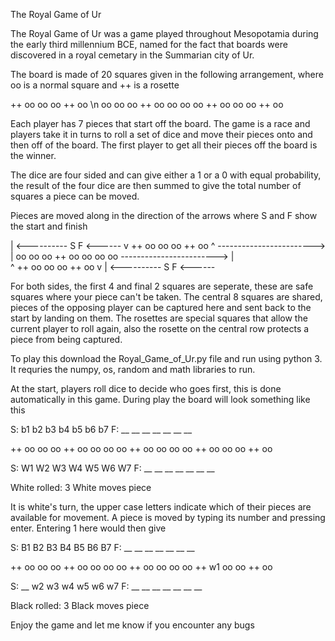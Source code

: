 The Royal Game of Ur

The Royal Game of Ur was a game played throughout Mesopotamia during the early third millennium BCE, named for the fact that boards were discovered in a royal cemetary in the Summarian city of Ur.

The board is made of 20 squares given in the following arrangement, where oo is a normal square and ++ is a rosette

++ oo oo oo       ++ oo \n
oo oo oo ++ oo oo oo oo 
++ oo oo oo       ++ oo


Each player has 7 pieces that start off the board. The game is a race and players take it in turns to roll a set of dice and move their pieces onto and then off of the board. The first player to get all their pieces off the board is the winner.

The dice are four sided and can give either a 1 or a 0 with equal probability, the result of the four dice are then summed to give the total number of squares a piece can be moved.

Pieces are moved along in the direction of the arrows where S and F show the start and finish

| <---------- S   F <------
v ++ oo oo oo       ++ oo ^
------------------------> |
  oo oo oo ++ oo oo oo oo 
------------------------> |  
^ ++ oo oo oo       ++ oo v
| <---------- S   F <------

For both sides, the first 4 and final 2 squares are seperate, these are safe squares where your piece can't be taken.
The central 8 squares are shared, pieces of the opposing player can be captured here and sent back to the start by landing on them.
The rosettes are special squares that allow the current player to roll again, also the rosette on the central row protects a piece from being captured.

To play this download the Royal_Game_of_Ur.py file and run using python 3. It requries the numpy, os, random and math libraries to run.

At the start, players roll dice to decide who goes first, this is done automatically in this game.
During play the board will look something like this


S: b1 b2 b3 b4 b5 b6 b7 F: __ __ __ __ __ __ __ 

++ oo oo oo       ++ oo 
oo oo oo ++ oo oo oo oo 
++ oo oo oo       ++ oo 

S: W1 W2 W3 W4 W5 W6 W7 F: __ __ __ __ __ __ __ 

White rolled: 3
White moves piece

It is white's turn, the upper case letters indicate which of their pieces are available for movement. A piece is moved by typing its number and pressing enter. Entering 1 here would then give

S: B1 B2 B3 B4 B5 B6 B7 F: __ __ __ __ __ __ __ 

++ oo oo oo       ++ oo 
oo oo oo ++ oo oo oo oo 
++ w1 oo oo       ++ oo 

S: __ w2 w3 w4 w5 w6 w7 F: __ __ __ __ __ __ __ 

Black rolled: 3
Black moves piece


Enjoy the game and let me know if you encounter any bugs


